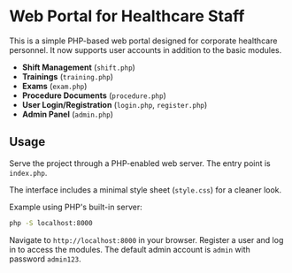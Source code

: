 # Web Portal for Healthcare Staff

This is a simple PHP-based web portal designed for corporate healthcare personnel. It now supports user accounts in addition to the basic modules.

- **Shift Management** (`shift.php`)
- **Trainings** (`training.php`)
- **Exams** (`exam.php`)
- **Procedure Documents** (`procedure.php`)
- **User Login/Registration** (`login.php`, `register.php`)
- **Admin Panel** (`admin.php`)

## Usage

Serve the project through a PHP-enabled web server. The entry point is `index.php`.

The interface includes a minimal style sheet (`style.css`) for a cleaner look.

Example using PHP's built-in server:

```bash
php -S localhost:8000
```

Navigate to `http://localhost:8000` in your browser. Register a user and log in to access the modules. The default admin account is `admin` with password `admin123`.
